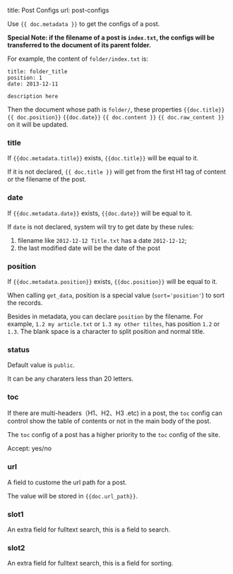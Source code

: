 title: Post Configs
url: post-configs

Use `{{ doc.metadata }}` to get the configs of a post.

**Special Note: if the filename of a post is `index.txt`,  the configs will be transferred to the document of its parent folder.**

For example, the content of `folder/index.txt` is:

```
title: folder_title
position: 1
date: 2013-12-11

description here
```

Then the document whose path is `folder/`, these properties `{{doc.title}}` `{{ doc.position}}` `{{doc.date}}` `{{ doc.content }}` `{{ doc.raw_content }}` on it will be updated.


### title

If `{{doc.metadata.title}}` exists,  `{{doc.title}}` will be equal to it.

If it is not declared, `{{ doc.title }}` will get from the first H1 tag of content or the filename of the post.


### date
If `{{doc.metadata.date}}` exists,  `{{doc.date}}` will be equal to it.

If `date` is not declared, system will try to get date by these rules:
1. filename like `2012-12-12 Title.txt` has a date `2012-12-12`;
2. the last modified date will be the date of the post

### position

If `{{doc.metadata.position}}` exists,  `{{doc.position}}` will be equal to it.

When calling `get_data`, position is a special value (`sort='position'`) to sort the records.

Besides in metadata, you can declare `position` by the filename. For example, `1.2 my article.txt` or `1.3 my other tiltes`, has position `1.2` or `1.3`. The blank space is a character to split position and normal title.

### status

Default value is `public`.

It can be any charaters less than 20 letters.

### toc

If there are multi-headers（H1、H2、H3 .etc) in a post, the `toc` config can control show the table of contents or not in the main body of the post.

The `toc` config of a post has a higher priority to the `toc` config of the site.

Accept: yes/no


### url

A field to custome the url path for a post.

The value will be stored in `{{doc.url_path}}`.


### slot1

An extra field for fulltext search, this is a field to search.

### slot2

An extra field for fulltext search, this is a field for sorting.


